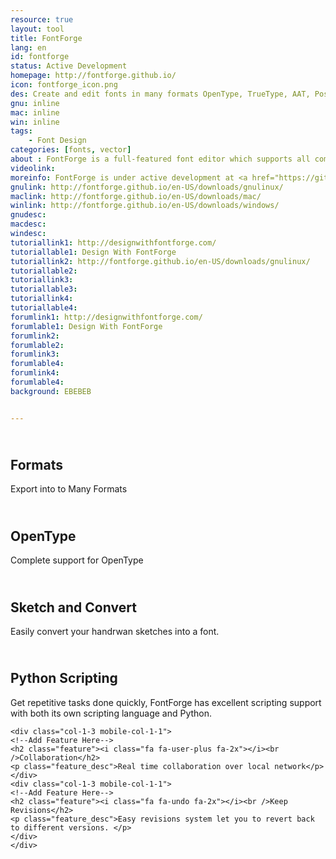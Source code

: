 ```yaml
---
resource: true
layout: tool
title: FontForge
lang: en
id: fontforge
status: Active Development
homepage: http://fontforge.github.io/
icon: fontforge_icon.png
des: Create and edit fonts in many formats OpenType, TrueType, AAT, PostScript, Multiple Master, CID-Keyed, SVG and various bitmap formats
gnu: inline
mac: inline
win: inline
tags:
    - Font Design
categories: [fonts, vector]
about : FontForge is a full-featured font editor which supports all common font formats. Developed primarily by George Williams until 2012, FontForge is free software and is distributed under a mix of the GNU General Public License Version 3 and the 3-clause BSD license. It is localized into 12 languages. <a href="http://en.wikipedia.org/wiki/FontForge">Read More</a>
videolink:
moreinfo: FontForge is under active development at <a href="https://github.com/fontforge/fontforge/issues">GitHub repo</a>. You can also contribute and decide how it sould be developped.
gnulink: http://fontforge.github.io/en-US/downloads/gnulinux/
maclink: http://fontforge.github.io/en-US/downloads/mac/
winlink: http://fontforge.github.io/en-US/downloads/windows/
gnudesc:
macdesc:
windesc:
tutoriallink1: http://designwithfontforge.com/
tutoriallable1: Design With FontForge
tutoriallink2: http://fontforge.github.io/en-US/downloads/gnulinux/
tutoriallable2:
tutoriallink3:
tutoriallable3:
tutoriallink4:
tutoriallable4:
forumlink1: http://designwithfontforge.com/
forumlable1: Design With FontForge
forumlink2:
forumlable2:
forumlink3:
forumlable4:
forumlink4:
forumlable4:
background: EBEBEB


---
```





<!--Top Features-->
<div id="feature-box" >

<div class="grid grid-pad">
    <div class="col-1-3 mobile-col-1-1">
    <!--Add Feature Here-->
    <h2 class="feature"><i class="fa fa-download fa-2x"></i><br />Formats</h2>
    <p class="feature_desc">Export into to Many Formats</p>
    </div>
    <div class="col-1-3 mobile-col-1-1">
    <!--Add Feature Here-->
    <h2 class="feature"><i class="fa fa-superscript fa-2x"></i><br />OpenType</h2>
    <p class="feature_desc">Complete support for OpenType</p>
    </div>
    <div class="col-1-3 mobile-col-1-1">
    <!--Add Feature Here-->
    <h2 class="feature"><i class="fa fa-pencil fa-2x"></i><br />Sketch and Convert</h2>
    <p class="feature_desc">Easily convert your handrwan sketches into a font.</p>
    </div>
    <div class="col-1-3 mobile-col-1-1">
    <!--Add Feature Here-->
    <h2 class="feature"><i class="fa fa-cogs fa-2x"></i><br />Python Scripting</h2>
    <p class="feature_desc">Get repetitive tasks done quickly, FontForge has excellent scripting support with both its own scripting language and Python.</p>
    </div>

    <div class="col-1-3 mobile-col-1-1">
    <!--Add Feature Here-->
    <h2 class="feature"><i class="fa fa-user-plus fa-2x"></i><br />Collaboration</h2>
    <p class="feature_desc">Real time collaboration over local network</p>
    </div>
    <div class="col-1-3 mobile-col-1-1">
    <!--Add Feature Here-->
    <h2 class="feature"><i class="fa fa-undo fa-2x"></i><br />Keep Revisions</h2>
    <p class="feature_desc">Easy revisions system let you to revert back to different versions. </p>
    </div>
    </div>

</div>
